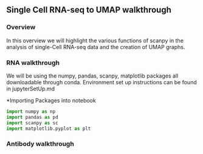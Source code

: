 ## Single Cell RNA-seq to UMAP walkthrough

### Overview

In this overview we will highlight the various functions of scanpy in the analysis of single-Cell RNA-seq data and the creation of UMAP graphs.

### RNA walkthrough

We will be using the numpy, pandas, scanpy, matplotlib packages all downloadable through conda. Environment set up instructions can be found in jupyterSetUp.md

*Importing Packages into notebook

```python
import numpy as np
import pandas as pd
import scanpy as sc
import matplotlib.pyplot as plt
```


### Antibody walkthrough

